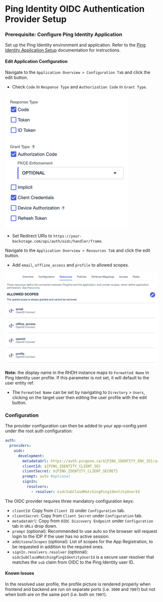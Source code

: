 # Ping Identity OIDC Authentication Provider Setup

### Prerequisite: Configure Ping Identity Application

Set up the Ping Identity environment and application. Refer to the [Ping Identity Application Setup](./ping-identity-env-setup.md) documentation for instructions.

#### Edit Application Configuration

Navigate to the `Application Overview > Configuration Tab` and click the edit button.

- Check `Code` in `Response Type` and `Authorization Code` in `Grant Type`.

![Response and Grant Type for Ping Identity Application](./images/response_and_grant_type_ping_identity_app.png)

- Set Redirect URIs to `https://your-backstage.com/api/auth/oidc/handler/frame`.

Navigate to the `Application Overview > Resources Tab` and click the edit button.

- Add `email`, `offline_access` and `profile` to allowed scopes.

![Allowed Scopes for Ping Identity Application](./images/allowed_scopes_ping_identity_app.png)

**Note:** the display name in the RHDH instance maps to `Formatted Name` in Ping Identity user profile. If this parameter is not set, it will default to the user entity ref.

- The `Formatted Name` can be set by navigating to `Directory` > `Users`, clicking on the target user then editing the user profile with the edit button.

### Configuration

The provider configuration can then be added to your app-config.yaml under the root auth configuration:

```yaml
auth:
  providers:
    oidc:
      development:
        metadataUrl: https://auth.pingone.ca/${PING_IDENTITY_ENV_ID}/as/.well-known/openid-configuration
        clientId: ${PING_IDENTITY_CLIENT_ID}
        clientSecret: ${PING_IDENTITY_CLIENT_SECRET}
        prompt: auto #optional
        signIn:
          resolvers:
            - resolver: oidcSubClaimMatchingPingIdentityUserId
```

The OIDC provider requires three mandatory configuration keys:

- `clientId`: Copy from `Client ID` under `Configuration` tab.
- `clientSecret`: Copy from `Client Secret` under `Configuration` tab.
- `metadataUrl`: Copy from `OIDC Discovery Endpoint` under `Configuration` tab in `URLs` drop down.
- `prompt` (optional): Recommended to use auto so the browser will request login to the IDP if the user has no active session.
- `additionalScopes` (optional): List of scopes for the App Registration, to be requested in addition to the required ones.
- `signIn.resolvers.resolver` (optional): `oidcSubClaimMatchingPingIdentityUserId` is a secure user resolver that matches the `sub` claim from OIDC to the Ping Identity user ID. 

#### Known Issues

In the resolved user profile, the profile picture is rendered properly when frontend and backend are run on separate ports (i.e. `3000` and `7007`) but not when both are on the same port (i.e. both on `7007`).
